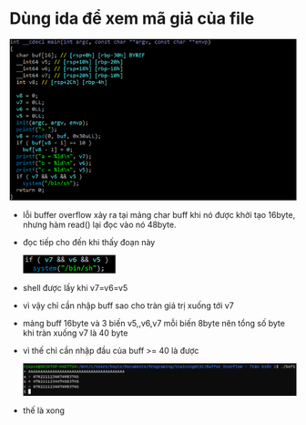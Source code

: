 # Dùng ida để xem mã giả của file

![bof1](bof1-ida.png)

- lỗi buffer overflow xảy ra tại mảng char buff khi nó được khởi tạo 16byte, nhưng hàm read() lại đọc vào nó 48byte.
- đọc tiếp cho đến khi thấy đoạn này

  ![anh2](anh-2.png)

- shell được lấy khi v7=v6=v5
- vì vậy chỉ cần nhập buff sao cho tràn giá trị xuống tới v7
- mảng buff 16byte và 3 biến v5,,v6,v7 mỗi biến 8byte nên tổng số byte khi tràn xuống v7 là 40 byte
- vì thế chỉ cần nhập đầu của buff >= 40 là được

  ![anh3](2023-02-14_235233.png)

- thế là xong
